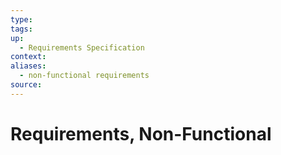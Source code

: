 ```yaml
---
type:
tags:
up:
  - Requirements Specification
context:
aliases:
  - non-functional requirements
source:
---
```


# Requirements, Non-Functional

